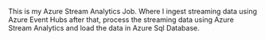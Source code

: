 This is my  Azure Stream Analytics Job.
Where I ingest streaming data using Azure Event Hubs after that, process the streaming data using Azure Stream Analytics and load the data in Azure Sql Database.
